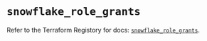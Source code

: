 # `snowflake_role_grants`

Refer to the Terraform Registory for docs: [`snowflake_role_grants`](https://registry.terraform.io/providers/snowflake-labs/snowflake/0.74.0/docs/resources/role_grants).
